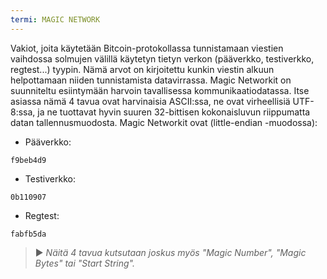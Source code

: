 ```yaml
---
termi: MAGIC NETWORK
---
```


Vakiot, joita käytetään Bitcoin-protokollassa tunnistamaan viestien vaihdossa solmujen välillä käytetyn tietyn verkon (pääverkko, testiverkko, regtest...) tyypin. Nämä arvot on kirjoitettu kunkin viestin alkuun helpottamaan niiden tunnistamista datavirrassa. Magic Networkit on suunniteltu esiintymään harvoin tavallisessa kommunikaatiodatassa. Itse asiassa nämä 4 tavua ovat harvinaisia ASCII:ssa, ne ovat virheellisiä UTF-8:ssa, ja ne tuottavat hyvin suuren 32-bittisen kokonaisluvun riippumatta datan tallennusmuodosta. Magic Networkit ovat (little-endian -muodossa):
* Pääverkko:

```text
f9beb4d9
```

* Testiverkko:

```text
0b110907
```

* Regtest:

```text
fabfb5da
```

> ► *Näitä 4 tavua kutsutaan joskus myös "Magic Number", "Magic Bytes" tai "Start String".*